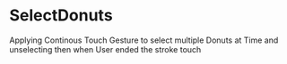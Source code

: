 # SelectDonuts
Applying Continous Touch Gesture to select multiple Donuts at Time and unselecting then when User ended the stroke touch

